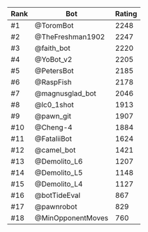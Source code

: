 Rank|Bot|Rating
---|---|---
#1|@ToromBot|2248
#2|@TheFreshman1902|2247
#3|@faith_bot|2220
#4|@YoBot_v2|2205
#5|@PetersBot|2185
#6|@RaspFish|2178
#7|@magnusglad_bot|2046
#8|@lc0_1shot|1913
#9|@pawn_git|1907
#10|@Cheng-4|1884
#11|@FataliiBot|1624
#12|@camel_bot|1421
#13|@Demolito_L6|1207
#14|@Demolito_L5|1148
#15|@Demolito_L4|1127
#16|@botTideEval|867
#17|@pawnrobot|829
#18|@MinOpponentMoves|760
